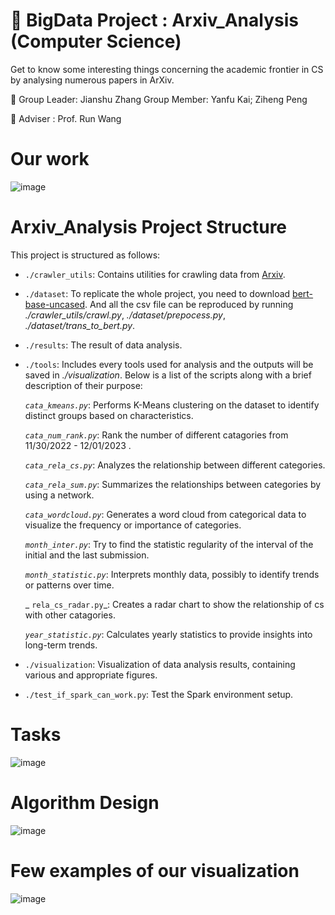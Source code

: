 # 📰 BigData Project : Arxiv_Analysis (Computer Science)

Get to know some interesting things concerning the academic frontier in CS by analysing numerous papers in ArXiv.

👋
Group Leader: Jianshu Zhang
Group Member: Yanfu Kai; Ziheng Peng 

👨 
Adviser : Prof. Run Wang

# Our work
![image](https://github.com/sterzhang/BigData_Arxiv_Analysis/assets/119802220/e06a5622-6e25-4077-b0e1-52b4ffc17af5)


# Arxiv_Analysis Project Structure

This project is structured as follows:

- `./crawler_utils`: Contains utilities for crawling data from [Arxiv](https://arxiv.org/).

- `./dataset`:  To replicate the whole project, you need to download [bert-base-uncased](https://huggingface.co/bert-base-uncased). And all the csv file can be reproduced by running _./crawler_utils/crawl.py_,  _./dataset/prepocess.py_, _./dataset/trans_to_bert.py_. 

- `./results`: The result of data analysis.

- `./tools`: Includes every tools used for analysis and the outputs will be saved in _./visualization_.
Below is a list of the scripts along with a brief description of their purpose:

   _`cata_kmeans.py`_: Performs K-Means clustering on the dataset to identify distinct groups based on characteristics.

   _`cata_num_rank.py`_: Rank the number of different catagories from 11/30/2022 - 12/01/2023 .

   _`cata_rela_cs.py`_: Analyzes the relationship between different categories.

   _`cata_rela_sum.py`_: Summarizes the relationships between categories by using a network.

   _`cata_wordcloud.py`_: Generates a word cloud from categorical data to visualize the frequency or importance of categories.

   _`month_inter.py`_: Try to find the statistic regularity of the interval of the initial and the last submission.

   _`month_statistic.py`_: Interprets monthly data, possibly to identify trends or patterns over time.

  _ `rela_cs_radar.py`_: Creates a radar chart to show the relationship of cs with other catagories.

   _`year_statistic.py`_: Calculates yearly statistics to provide insights into long-term trends.

- `./visualization`: Visualization of data analysis results, containing various and appropriate figures. 

- `./test_if_spark_can_work.py`: Test the Spark environment setup.

# Tasks
![image](https://github.com/sterzhang/BigData_Arxiv_Analysis/assets/119802220/497e4747-6a68-4a17-8c5b-2fa3a4dc6603)

# Algorithm Design
![image](https://github.com/sterzhang/BigData_Arxiv_Analysis/assets/119802220/8a782d1d-dd86-4397-89f0-a161a172e7a0)


# Few examples of our visualization
![image](https://github.com/sterzhang/BigData_Arxiv_Analysis/assets/119802220/6d70133b-e491-4c6e-99a1-9c467d67fe3e)

